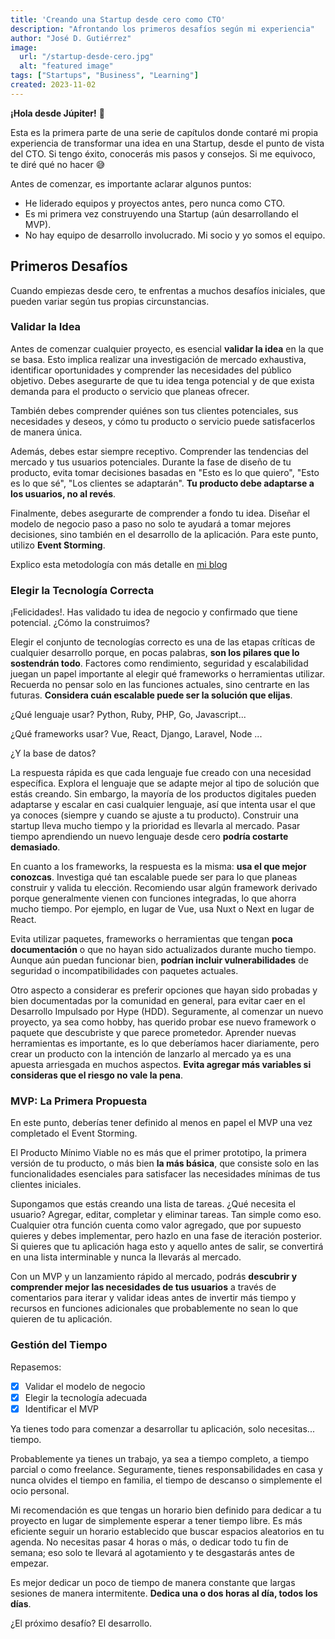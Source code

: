 ```yaml
---
title: 'Creando una Startup desde cero como CTO'
description: "Afrontando los primeros desafíos según mi experiencia"
author: "José D. Gutiérrez"
image:
  url: "/startup-desde-cero.jpg"
  alt: "featured image"
tags: ["Startups", "Business", "Learning"]
created: 2023-11-02
---
```

**¡Hola desde Júpiter!** 🖖‍

Esta es la primera parte de una serie de capítulos donde contaré mi propia experiencia de transformar una idea en una Startup, desde el punto de vista del CTO. Si tengo éxito, conocerás mis pasos y consejos. Si me equivoco, te diré qué no hacer 😅

Antes de comenzar, es importante aclarar algunos puntos:

- He liderado equipos y proyectos antes, pero nunca como CTO.
- Es mi primera vez construyendo una Startup (aún desarrollando el MVP).
- No hay equipo de desarrollo involucrado. Mi socio y yo somos el equipo.

## Primeros Desafíos

Cuando empiezas desde cero, te enfrentas a muchos desafíos iniciales, que pueden variar según tus propias circunstancias.

### Validar la Idea

Antes de comenzar cualquier proyecto, es esencial **validar la idea** en la que se basa. Esto implica realizar una investigación de mercado exhaustiva, identificar oportunidades y comprender las necesidades del público objetivo. Debes asegurarte de que tu idea tenga potencial y de que exista demanda para el producto o servicio que planeas ofrecer.

También debes comprender quiénes son tus clientes potenciales, sus necesidades y deseos, y cómo tu producto o servicio puede satisfacerlos de manera única.

Además, debes estar siempre receptivo. Comprender las tendencias del mercado y tus usuarios potenciales. Durante la fase de diseño de tu producto, evita tomar decisiones basadas en "Esto es lo que quiero", "Esto es lo que sé", "Los clientes se adaptarán". **Tu producto debe adaptarse a los usuarios, no al revés**.

Finalmente, debes asegurarte de comprender a fondo tu idea. Diseñar el modelo de negocio paso a paso no solo te ayudará a tomar mejores decisiones, sino también en el desarrollo de la aplicación. Para este punto, utilizo **Event Storming**.

Explico esta metodología con más detalle en [mi blog](/notes/event-storming)

### Elegir la Tecnología Correcta

¡Felicidades!. Has validado tu idea de negocio y confirmado que tiene potencial. ¿Cómo la construimos?

Elegir el conjunto de tecnologías correcto es una de las etapas críticas de cualquier desarrollo porque, en pocas palabras, **son los pilares que lo sostendrán todo**. Factores como rendimiento, seguridad y escalabilidad juegan un papel importante al elegir qué frameworks o herramientas utilizar. Recuerda no pensar solo en las funciones actuales, sino centrarte en las futuras. **Considera cuán escalable puede ser la solución que elijas**.

¿Qué lenguaje usar? Python, Ruby, PHP, Go, Javascript...

¿Qué frameworks usar? Vue, React, Django, Laravel, Node ...

¿Y la base de datos?

La respuesta rápida es que cada lenguaje fue creado con una necesidad específica. Explora el lenguaje que se adapte mejor al tipo de solución que estás creando. Sin embargo, la mayoría de los productos digitales pueden adaptarse y escalar en casi cualquier lenguaje, así que intenta usar el que ya conoces (siempre y cuando se ajuste a tu producto). Construir una startup lleva mucho tiempo y la prioridad es llevarla al mercado. Pasar tiempo aprendiendo un nuevo lenguaje desde cero **podría costarte demasiado**.

En cuanto a los frameworks, la respuesta es la misma: **usa el que mejor conozcas**. Investiga qué tan escalable puede ser para lo que planeas construir y valida tu elección. Recomiendo usar algún framework derivado porque generalmente vienen con funciones integradas, lo que ahorra mucho tiempo. Por ejemplo, en lugar de Vue, usa Nuxt o Next en lugar de React.

Evita utilizar paquetes, frameworks o herramientas que tengan **poca documentación** o que no hayan sido actualizados durante mucho tiempo. Aunque aún puedan funcionar bien, **podrían incluir vulnerabilidades** de seguridad o incompatibilidades con paquetes actuales.

Otro aspecto a considerar es preferir opciones que hayan sido probadas y bien documentadas por la comunidad en general, para evitar caer en el Desarrollo Impulsado por Hype (HDD). Seguramente, al comenzar un nuevo proyecto, ya sea como hobby, has querido probar ese nuevo framework o paquete que descubriste y que parece prometedor. Aprender nuevas herramientas es importante, es lo que deberíamos hacer diariamente, pero crear un producto con la intención de lanzarlo al mercado ya es una apuesta arriesgada en muchos aspectos. **Evita agregar más variables si consideras que el riesgo no vale la pena**.

### MVP: La Primera Propuesta

En este punto, deberías tener definido al menos en papel el MVP una vez completado el Event Storming.

El Producto Mínimo Viable no es más que el primer prototipo, la primera versión de tu producto, o más bien **la más básica**, que consiste solo en las funcionalidades esenciales para satisfacer las necesidades mínimas de tus clientes iniciales.

Supongamos que estás creando una lista de tareas. ¿Qué necesita el usuario? Agregar, editar, completar y eliminar tareas. Tan simple como eso. Cualquier otra función cuenta como valor agregado, que por supuesto quieres y debes implementar, pero hazlo en una fase de iteración posterior. Si quieres que tu aplicación haga esto y aquello antes de salir, se convertirá en una lista interminable y nunca la llevarás al mercado.

Con un MVP y un lanzamiento rápido al mercado, podrás **descubrir y comprender mejor las necesidades de tus usuarios** a través de comentarios para iterar y validar ideas antes de invertir más tiempo y recursos en funciones adicionales que probablemente no sean lo que quieren de tu aplicación.

### Gestión del Tiempo

Repasemos:

- [x]  Validar el modelo de negocio
- [x]  Elegir la tecnología adecuada
- [x]  Identificar el MVP

Ya tienes todo para comenzar a desarrollar tu aplicación, solo necesitas... tiempo.

Probablemente ya tienes un trabajo, ya sea a tiempo completo, a tiempo parcial o como freelance. Seguramente, tienes responsabilidades en casa y nunca olvides el tiempo en familia, el tiempo de descanso o simplemente el ocio personal.

Mi recomendación es que tengas un horario bien definido para dedicar a tu proyecto en lugar de simplemente esperar a tener tiempo libre. Es más eficiente seguir un horario establecido que buscar espacios aleatorios en tu agenda. No necesitas pasar 4 horas o más, o dedicar todo tu fin de semana; eso solo te llevará al agotamiento y te desgastarás antes de empezar.

Es mejor dedicar un poco de tiempo de manera constante que largas sesiones de manera intermitente. **Dedica una o dos horas al día, todos los días**.

¿El próximo desafío? El desarrollo.